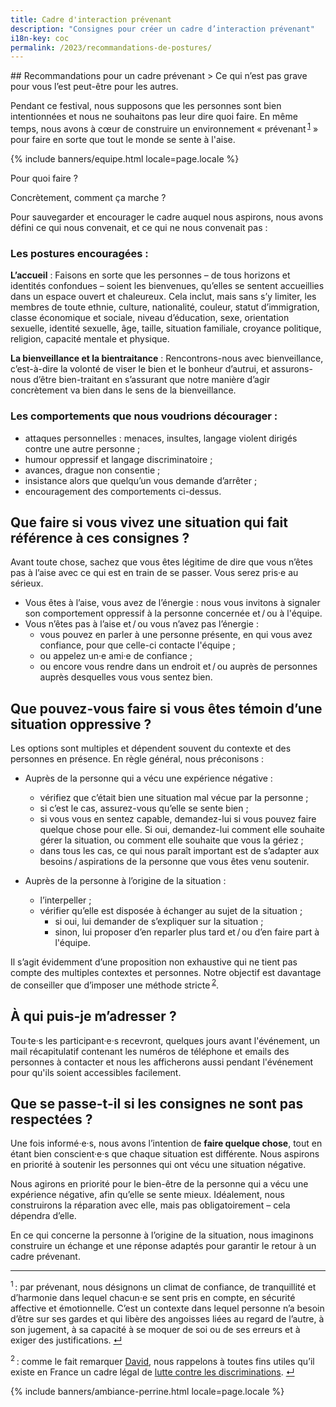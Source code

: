 ```yaml
---
title: Cadre d'interaction prévenant
description: "Consignes pour créer un cadre d’interaction prévenant"
i18n-key: coc
permalink: /2023/recommandations-de-postures/
---
```

<style>
dd {
    display: none;
    margin: 0.9rem;
}

dd.visible {
    display: block;
}
</style>

<script>
window.addEventListener("load", function(event) {
    // display the first answer
    document.querySelector("dd").classList.toggle('visible')
    const dts = document.querySelectorAll("dt")
    dts.forEach(dt => dt.addEventListener('click', event => {
        event.currentTarget.nextElementSibling.classList.toggle('visible')
    }))
});
</script>

<section class="section">
<div class="wrapper" markdown="1">
## Recommandations pour un cadre prévenant
> Ce qui n’est pas grave pour vous l’est peut-être pour les autres.

Pendant ce festival, nous supposons que les personnes sont bien intentionnées et nous ne souhaitons pas leur dire quoi faire. En même temps, nous avons à cœur de construire un environnement &laquo;&nbsp;prévenant&#8239;<sup><a href="#note1" id="note1-source">1</a></sup>&nbsp;&raquo; pour faire en sorte que tout le monde se sente à l'aise.
</div>
</section>

{% include banners/equipe.html locale=page.locale %}

<section class="section">
<div class="wrapper" markdown="1">
<dl>
<dt>Pour quoi faire ?</dt>

<dd>Dans chaque groupement, collectif ou rassemblement, il y a une culture dominante principale et des personnes qui n’appartiennent pas à cette culture. Ces personnes sont donc sous-représentées dans le contexte, et naturellement, elles sont plus susceptibles d’être &laquo;&nbsp;oppressées&nbsp;&raquo; par la communauté principale. Souvent, cette oppression se manifeste par des comportements ou attitudes inappropriées adoptées sans s’en rendre compte.
<br>
<br>
Ici, les recommandations sur les interactions permettent de favoriser un contexte &laquo;&nbsp;prévenant&#8239;<sup><a href="#note1" id="note1-source">1</a></sup>&nbsp;&raquo; en veillant à ce que des situations pouvant aller de l’inconfortable à l’oppressif puissent être rendues visibles et soient prises en compte. Nous cherchons à établir un lien de confiance et de soin pour permettre à toutes les personnes d'intégrer la communauté avec une confiance suffisante.</dd>
</dl>
Concrètement, comment ça marche ?

Pour sauvegarder et encourager le cadre auquel nous aspirons, nous avons défini ce qui nous convenait, et ce qui ne nous convenait pas :

### Les postures encouragées :

**L’accueil** :
Faisons en sorte que les personnes – de tous horizons et identités confondues – soient les bienvenues, qu’elles se sentent accueillies dans un espace ouvert et chaleureux. Cela inclut, mais sans s’y limiter, les membres de toute ethnie, culture, nationalité, couleur, statut d’immigration, classe économique et sociale, niveau d’éducation, sexe, orientation sexuelle, identité sexuelle, âge, taille, situation familiale, croyance politique, religion, capacité mentale et physique.

**La bienveillance et la bientraitance** :
Rencontrons-nous avec bienveillance, c’est-à-dire la volonté de viser le bien et le bonheur d’autrui, et assurons-nous d’être bien-traitant en s’assurant que notre manière d’agir concrètement va bien dans le sens de la bienveillance.

### Les comportements que nous voudrions décourager :

* attaques personnelles : menaces, insultes, langage violent dirigés contre une autre personne ;
* humour oppressif et langage discriminatoire ;
* avances, drague non consentie ;
* insistance alors que quelqu’un vous demande d’arrêter ;
* encouragement des comportements ci-dessus.

## Que faire si vous vivez une situation qui fait référence à ces consignes ?

Avant toute chose, sachez que vous êtes légitime de dire que vous n’êtes pas à l’aise avec ce qui est en train de se passer. Vous serez pris·e au sérieux.

* Vous êtes à l’aise, vous avez de l’énergie : nous vous invitons à signaler son comportement oppressif à la personne concernée et&#8239;/&#8239;ou à l'équipe.
* Vous n’êtes pas à l’aise et&#8239;/&#8239;ou vous n’avez pas l’énergie :
    * vous pouvez en parler à une personne présente, en qui vous avez confiance, pour que celle-ci contacte l'équipe ;
    * ou appelez un·e ami·e de confiance ;
    * ou encore vous rendre dans un endroit et&#8239;/&#8239;ou auprès de personnes auprès desquelles vous vous sentez bien.

## Que pouvez-vous faire si vous êtes témoin d’une situation oppressive ?

Les options sont multiples et dépendent souvent du contexte et des personnes en présence. En règle général, nous préconisons :

* Auprès de la personne qui a vécu une expérience négative : 
    * vérifiez que c’était bien une situation mal vécue par la personne ;
    * si c’est le cas, assurez-vous qu’elle se sente bien ;
    * si vous vous en sentez capable, demandez-lui si vous pouvez faire quelque chose pour elle. Si oui, demandez-lui comment elle souhaite gérer la situation, ou comment elle souhaite que vous la gériez ;
    * dans tous les cas, ce qui nous paraît important est de s’adapter aux besoins&#8239;/&#8239;aspirations de la personne que vous êtes venu soutenir.

* Auprès de la personne à l’origine de la situation :
    * l’interpeller ;
    * vérifier qu’elle est disposée à échanger au sujet de la situation ;
        * si oui, lui demander de s’expliquer sur la situation ;
        * sinon, lui proposer d’en reparler plus tard et&#8239;/&#8239;ou d’en faire part à l'équipe.

Il s’agit évidemment d’une proposition non exhaustive qui ne tient pas compte des multiples contextes et personnes. Notre objectif est davantage de conseiller que d’imposer une méthode stricte&#8239;<sup><a href="#note2" id="note2-source">2</a></sup>.

## À qui puis-je m’adresser ?

Tou·te·s les participant·e·s recevront, quelques jours avant l'événement, un mail récapitulatif contenant les numéros de téléphone et emails des personnes à contacter et nous les afficherons aussi pendant l'événement pour qu'ils soient accessibles facilement.

## Que se passe-t-il si les consignes ne sont pas respectées ?

Une fois informé·e·s, nous avons l’intention de **faire quelque chose**, tout en étant bien conscient·e·s que chaque situation est différente. Nous aspirons en priorité à soutenir les personnes qui ont vécu une situation négative.

Nous agirons en priorité pour le bien-être de la personne qui a vécu une expérience négative, afin qu’elle se sente mieux. Idéalement, nous construirons la réparation avec elle, mais pas obligatoirement – cela dépendra d’elle.

En ce qui concerne la personne à l’origine de la situation, nous imaginons construire un échange et une réponse adaptés pour garantir le retour à un cadre prévenant.

***

<sup id="note1">1</sup>&#8239;: par prévenant, nous désignons un climat de confiance, de tranquillité et d’harmonie dans lequel chacun·e se sent pris en compte, en sécurité affective et émotionnelle. C’est un contexte dans lequel personne n’a besoin d’être sur ses gardes et qui libère des angoisses liées au regard de l’autre, à son jugement, à sa capacité à se moquer de soi ou de ses erreurs et à exiger des justifications. <a href="#note1-source">↵</a>

<sup id="note2">2</sup>&#8239;: comme le fait remarquer [David](https://larlet.fr/david/stream/2018/01/12/), nous rappelons à toutes fins utiles qu’il existe en France un cadre légal de [lutte contre les discriminations](https://www.egalite-femmes-hommes.gouv.fr/lutte-contre-les-discriminations/). <a href="#note2-source">↵</a>

</div>
</section>

{% include banners/ambiance-perrine.html locale=page.locale %}

